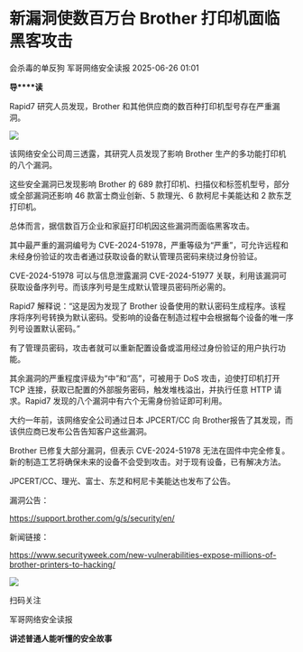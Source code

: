 #  新漏洞使数百万台 Brother 打印机面临黑客攻击  
会杀毒的单反狗  军哥网络安全读报   2025-06-26 01:01  
  
**导****读**  
  
  
  
Rapid7 研究人员发现，Brother 和其他供应商的数百种打印机型号存在严重漏洞。  
  
![](https://mmbiz.qpic.cn/mmbiz_jpg/AnRWZJZfVaFMuQGar8ibwIjPK4SkpNjGnWaibKSiaiaO6dKcS2fDoTrkxcFd9X05pZOeM5NXxviawSZJBfic868uLianw/640?wx_fmt=jpeg&from=appmsg "")  
  
  
该网络安全公司周三透露，其研究人员发现了影响 Brother 生产的多功能打印机的八个漏洞。  
  
  
这些安全漏洞已发现影响 Brother 的 689 款打印机、扫描仪和标签机型号，部分或全部漏洞还影响 46 款富士商业创新、5 款理光、6 款柯尼卡美能达和 2 款东芝打印机。  
  
  
总体而言，据信数百万企业和家庭打印机因这些漏洞而面临黑客攻击。  
  
  
其中最严重的漏洞编号为 CVE-2024-51978，严重等级为“严重”，可允许远程和未经身份验证的攻击者通过获取设备的默认管理员密码来绕过身份验证。  
  
  
CVE-2024-51978 可以与信息泄露漏洞 CVE-2024-51977 关联，利用该漏洞可获取设备序列号。而该序列号是生成默认管理员密码所必需的。  
  
  
Rapid7 解释说：“这是因为发现了 Brother 设备使用的默认密码生成程序。该程序将序列号转换为默认密码。受影响的设备在制造过程中会根据每个设备的唯一序列号设置默认密码。”  
  
  
有了管理员密码，攻击者就可以重新配置设备或滥用经过身份验证的用户执行功能。  
  
  
其余漏洞的严重程度评级为“中”和“高”，可被用于 DoS 攻击，迫使打印机打开 TCP 连接，获取已配置的外部服务密码，触发堆栈溢出，并执行任意 HTTP 请求。Rapid7 发现的八个漏洞中有六个无需身份验证即可利用。  
  
  
大约一年前，该网络安全公司通过日本 JPCERT/CC 向 Brother报告了其发现，而该供应商已发布公告告知客户这些漏洞。  
  
  
Brother 已修复大部分漏洞，但表示 CVE-2024-51978 无法在固件中完全修复。新的制造工艺将确保未来的设备不会受到攻击。对于现有设备，已有解决方法。  
  
  
JPCERT/CC、理光、富士、东芝和柯尼卡美能达也发布了公告。  
  
  
漏洞公告：  
  
https://support.brother.com/g/s/security/en/  
  
  
新闻链接：  
  
https://www.securityweek.com/new-vulnerabilities-expose-millions-of-brother-printers-to-hacking/  
  
![](https://mmbiz.qpic.cn/mmbiz_jpg/AnRWZJZfVaGC3gsJClsh4Fia0icylyBEnBywibdbkrLLzmpibfdnf5wNYzEUq2GpzfedMKUjlLJQ4uwxAFWLzHhPFQ/640?wx_fmt=jpeg "")  
  
扫码关注  
  
军哥网络安全读报  
  
**讲述普通人能听懂的安全故事**  
  
  
